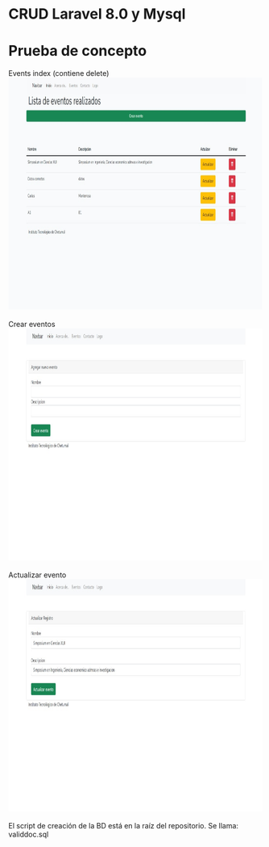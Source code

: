 # CRUD Laravel 8.0 y Mysql

# Prueba de concepto<br>

Events index (contiene delete)
<img src="images/eventos.jpeg" height="460" width="800"><br>
<br>
Crear eventos
<br>
<img src="images/createevent.jpeg" height="460" width="800"><br>
<br>
Actualizar evento
<br>
<img src="images/updateevent.jpeg" height="460" width="800"><br>
<br>
El script de creación de la BD está en la raíz del repositorio. Se llama:
validdoc.sql
